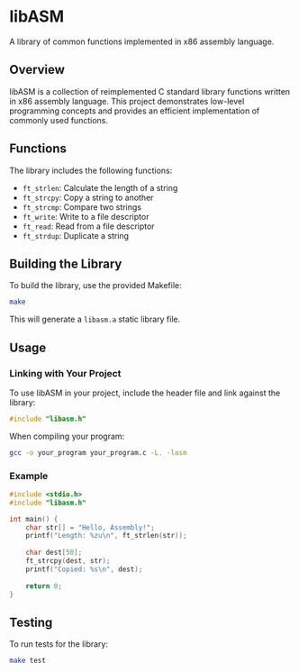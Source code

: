 # libASM

A library of common functions implemented in x86 assembly language.

## Overview

libASM is a collection of reimplemented C standard library functions written in x86 assembly language. This project demonstrates low-level programming concepts and provides an efficient implementation of commonly used functions.

## Functions

The library includes the following functions:

- `ft_strlen`: Calculate the length of a string
- `ft_strcpy`: Copy a string to another
- `ft_strcmp`: Compare two strings
- `ft_write`: Write to a file descriptor
- `ft_read`: Read from a file descriptor
- `ft_strdup`: Duplicate a string

## Building the Library

To build the library, use the provided Makefile:

```bash
make
```

This will generate a `libasm.a` static library file.

## Usage

### Linking with Your Project

To use libASM in your project, include the header file and link against the library:

```c
#include "libasm.h"
```

When compiling your program:

```bash
gcc -o your_program your_program.c -L. -lasm
```

### Example

```c
#include <stdio.h>
#include "libasm.h"

int main() {
    char str[] = "Hello, Assembly!";
    printf("Length: %zu\n", ft_strlen(str));
    
    char dest[50];
    ft_strcpy(dest, str);
    printf("Copied: %s\n", dest);
    
    return 0;
}
```

## Testing

To run tests for the library:

```bash
make test
```
